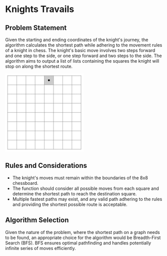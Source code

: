 # Knights Travails

## Problem Statement
Given the starting and ending coordinates of the knight's journey, the algorithm calculates the shortest path while adhering to the movement rules of a knight in chess. The knight's basic move involves two steps forward and one step to the side, or one step forward and two steps to the side. The algorithm aims to output a list of lists containing the squares the knight will stop on along the shortest route.

![Knight's Travails board](images/knights_travails_board.gif)

## Rules and Considerations
 - The knight's moves must remain within the boundaries of the 8x8 chessboard.
 - The function should consider all possible moves from each square and determine the shortest path to reach the destination square.
 - Multiple fastest paths may exist, and any valid path adhering to the rules and providing the shortest possible route is acceptable.

## Algorithm Selection
Given the nature of the problem, where the shortest path on a graph needs to be found, an appropriate choice for the algorithm would be Breadth-First Search (BFS). BFS ensures optimal pathfinding and handles potentially infinite series of moves efficiently.
